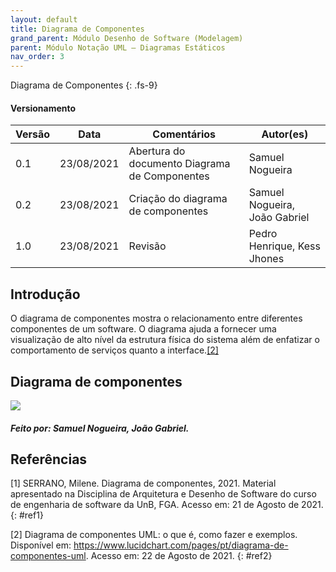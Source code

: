 ```yaml
---
layout: default
title: Diagrama de Componentes
grand_parent: Módulo Desenho de Software (Modelagem)
parent: Módulo Notação UML – Diagramas Estáticos
nav_order: 3
---
```


Diagrama de Componentes
{: .fs-9}

#### Versionamento

| Versão | Data       | Comentários                                     | Autor(es)                          |
| ------ | ---------- | ----------------------------------------------- | ---------------------------------- |
| 0.1    | 23/08/2021 | Abertura do documento Diagrama de Componentes   | Samuel Nogueira                    |
| 0.2    | 23/08/2021 | Criação do diagrama de componentes              | Samuel Nogueira, João Gabriel      |
| 1.0    | 23/08/2021 | Revisão                                         | Pedro Henrique, Kess Jhones        |

## Introdução

O diagrama de componentes mostra o relacionamento entre diferentes componentes de um software. O diagrama ajuda a fornecer uma visualização de alto nível da estrutura física do sistema além de enfatizar o comportamento de serviços quanto a interface.[[2]](#ref2)

## Diagrama de componentes

<a href="{{ site.baseurl }}/assets/images/diagrama-de-componentes.svg" data-toggle="lightbox">
    <img src="{{ site.baseurl }}/assets/images/diagrama-de-componentes.svg" class="img-fluid" />
</a>

##### Feito por: Samuel Nogueira, João Gabriel.

## Referências 

[1] SERRANO, Milene. Diagrama de componentes, 2021. Material apresentado na Disciplina de Arquitetura e Desenho de Software do curso de engenharia de software da UnB, FGA. Acesso em: 21 de Agosto de 2021.
{: #ref1}

[2] Diagrama de componentes UML: o que é, como fazer e exemplos. Disponível em: <https://www.lucidchart.com/pages/pt/diagrama-de-componentes-uml>. Acesso em: 22 de Agosto de 2021.
{: #ref2}
